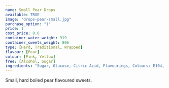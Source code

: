 ```yaml
---
name: Small Pear Drops
available: TRUE
image: "drops-pear-small.jpg"
purchase_option: "1"
price: 1
cost_price: 0.6
container_water_weight: 919
container_sweets_weight: 806
type: [Hard, Traditional, Wrapped]
flavour: [Pear]
colour: [Pink, Yellow]
free: [Alcohol, Sugar]
ingredients: "Sugar, Glucose, Citric Acid, Flavourings, Colours: E104, E129"
---
```

Small, hard boiled pear flavoured sweets.